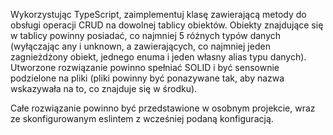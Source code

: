 Wykorzystując TypeScript, zaimplementuj klasę zawierającą metody do obsługi operacji CRUD na dowolnej tablicy obiektów. Obiekty znajdujące się w tablicy powinny posiadać, co najmniej 5 różnych typów danych (wyłączając any i unknown, a zawierających, co najmniej jeden zagnieżdżony obiekt, jednego enuma i jeden własny alias typu danych). Utworzone rozwiązanie powinno spełniać SOLID i być sensownie podzielone na pliki (pliki powinny być ponazywane tak, aby nazwa wskazywała na to, co znajduje się w środku).

Całe rozwiązanie powinno być przedstawione w osobnym projekcie, wraz ze skonfigurowanym eslintem z wcześniej podaną konfiguracją.
